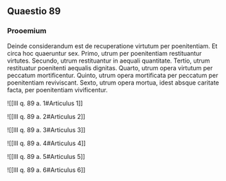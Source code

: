 ## Quaestio 89

### Prooemium

Deinde considerandum est de recuperatione virtutum per poenitentiam. Et circa hoc quaeruntur sex. Primo, utrum per poenitentiam restituantur virtutes. Secundo, utrum restituantur in aequali quantitate. Tertio, utrum restituatur poenitenti aequalis dignitas. Quarto, utrum opera virtutum per peccatum mortificentur. Quinto, utrum opera mortificata per peccatum per poenitentiam reviviscant. Sexto, utrum opera mortua, idest absque caritate facta, per poenitentiam vivificentur.

![[III q. 89 a. 1#Articulus 1]]

![[III q. 89 a. 2#Articulus 2]]

![[III q. 89 a. 3#Articulus 3]]

![[III q. 89 a. 4#Articulus 4]]

![[III q. 89 a. 5#Articulus 5]]

![[III q. 89 a. 6#Articulus 6]]

